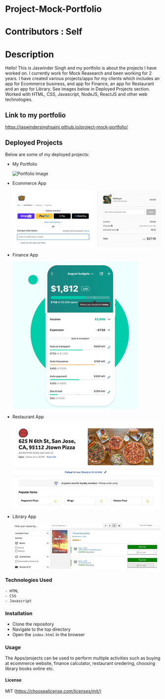 # Project-Mock-Portfolio

# Contributors : Self

# Description
Hello! This is Jaswinder Singh and my portfolio is about the projects I have worked on. I currently work for Mock Reasearch and been working for 2 years. I have created various projects/apps for my clients which includes an app for Ecommerce business, and app for Finance, an app for Restaurant and an app for Library. See images below in Deployed Projects section. <br>
Worked with HTML, CSS, Javascript, NodeJS, ReactJS and other web technologies.

## Link to my portfolio

 https://jaswindersinghsaini.github.io/project-mock-portfolio/

## Deployed Projects
Below are some of my deployed projects:
* My Portfolio 

   <img src="CSS/Images/PortfolioScreenshot.png" alt="Portfolio Image" width="300px" height="800px"> </a>

* Ecommerce App 

   <img src="CSS/Images/ecommerceApp.jpg" alt="E-Commerce App Image"> </a>
* Finance App 

   <img src="CSS/Images/financeApp.png" alt="Finance App Image"> </a>
* Restaurant App 

    <img src="CSS/Images/restaurantApp.jpg" alt=" Restaurant App Image"> </a>
* Library App 

    <img src="CSS/Images/libraryApp.jpg" alt="Library App Image"> </a>

### Technologies Used
    - HTML
    - CSS
    - Javascript

### Installation

 - Clone the repository
 - Navigate to the top directory
 - Open the `index.html` in the browser

### Usage

The Apps/projects can be used to perform multiple activities such as buying at ecommerce website, finance calculator, restaurant oredering, choosing library books online etc.

#### License 
 MIT (https://choosealicense.com/licenses/mit/)
